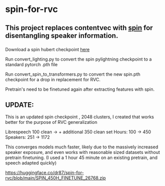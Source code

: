 # spin-for-rvc

## This project replaces contentvec with [spin](https://arxiv.org/pdf/2305.11072) for disentangling speaker information.

### 

Download a spin hubert checkpoint [here](https://github.com/vectominist/spin)

Run convert_lighting.py to convert the spin pylightning checkpoint to a standard pytorch .pth file

Run convert_spin_to_transformers.py to convert the new spin.pth checkpoint for a drop in replacement for RVC.

Pretrain's need to be finetuned again after extracting features with spin.


## UPDATE:

This is an updated spin checkpoint , 2048 clusters, I created that works better for the purpose of RVC generalization

Librespeech 100 clean -> + additional 350 clean set
Hours: 100 -> 450
Speakers: 251 -> 1172

This converges models much faster, likely due to the massively increased speaker exposure, and even works with reasonable sized datasets without pretrain finetuning. (I used a 1 hour 45 minute on an existing pretrain, and speech adapted quickly)

https://huggingface.co/dr87/spin-for-rvc/blob/main/SPIN_450H_FINETUNE_26768.zip
